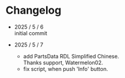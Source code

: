 # Changelog

- 2025 / 5 / 6  
  initial commit

- 2025 / 5 / 7  
  - add PartsData RDL Simplified Chinese.  
    Thanks support, Watermelon02.  
  - fix script, when push 'Info' button.

